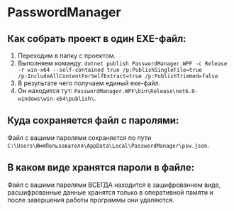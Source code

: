 # PasswordManager

## Как собрать проект в один EXE-файл:
1. Переходим в папку с проектом.
2. Выполняем команду: `dotnet publish PasswordManager.WPF -c Release -r win-x64 --self-contained true /p:PublishSingleFile=true /p:IncludeAllContentForSelfExtract=true /p:PublishTrimmed=false`
3. В результате чего получаем единый exe-файл.
4. Он находится тут: `PasswordManager.WPF\bin\Release\net6.0-windows\win-x64\publish\`.

## Куда сохраняется файл с паролями:
Файл с вашими паролями сохраняется по пути `C:\Users\ИмяПользователя\AppData\Local\PasswordManager\psw.json`.

## В каком виде хранятся пароли в файле:
Файл с вашими паролями ВСЕГДА находится в зашифрованном виде, расшифрованные данные хранятся только в оперативной памяти и после завершения работы программы они удаляются.
